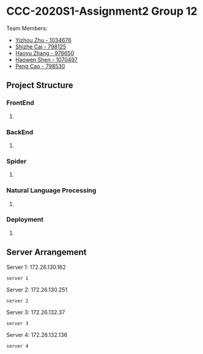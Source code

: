 # CCC-2020S1-Assignment2 Group 12
Team Members:
* [Yizhou Zhu - 1034676](https://github.com/lupintheforth)
* [Shizhe Cai - 798125](https://github.com/shizhec)
* [Haoyu Zhang - 976650](https://github.com/Neetordy)
* [Haowen Shen - 1070497](https://github.com/hwnshen)
* [Peng Cao - 798530](https://github.com/c731615340)

## Project Structure
### FrontEnd
1.

### BackEnd
1.

### Spider
1.

### Natural Language Processing
1.

### Deployment
1.

## Server Arrangement
Server 1: 172.26.130.162
```
server 1 
```
Server 2: 172.26.130.251
```
server 2  
```
Server 3: 172.26.132.37
```
server 3 
```
Server 4: 172.26.132.136
```
server 4 
```

